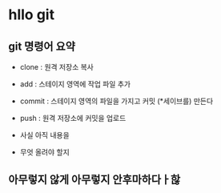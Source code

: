 # hllo git

## git 명령어 요약

- clone : 원격 저장소 복사 
- add : 스테이지 영역에  작업 파일 추가
- commit : 스테이지 영역의 파일을 가지고 커밋 (*세이브를) 만든다
- push : 원격 저장소에 커밋을 업로드 

-  사실 아직 내용을 
-  무엇 올려야 할지


## 아무렇지 않게 아무렇지 안후마하다ㅏ핞